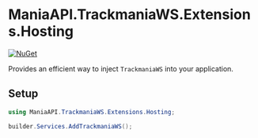 # ManiaAPI.TrackmaniaWS.Extensions.Hosting

[![NuGet](https://img.shields.io/nuget/vpre/ManiaAPI.TrackmaniaWS.Extensions.Hosting?style=for-the-badge&logo=nuget)](https://www.nuget.org/packages/ManiaAPI.TrackmaniaWS.Extensions.Hosting/)

Provides an efficient way to inject `TrackmaniaWS` into your application.

## Setup

```cs
using ManiaAPI.TrackmaniaWS.Extensions.Hosting;

builder.Services.AddTrackmaniaWS();
```
